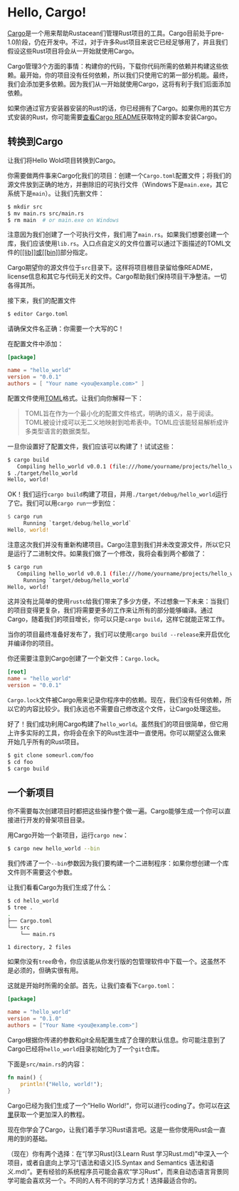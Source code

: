 # Hello, Cargo!
[Cargo](http://crates.io/)是一个用来帮助Rustacean们管理Rust项目的工具。Cargo目前处于pre-1.0阶段，仍在开发中。不过，对于许多Rust项目来说它已经足够用了，并且我们假设这些Rust项目将会从一开始就使用Cargo。

Cargo管理3个方面的事情：构建你的代码，下载你代码所需的依赖并构建这些依赖。最开始，你的项目没有任何依赖，所以我们只使用它的第一部分机能。最终，我们会添加更多依赖。因为我们从一开始就使用Cargo，这将有利于我们后面添加依赖。

如果你通过官方安装器安装的Rust的话，你已经拥有了Cargo。如果你用的其它方式安装的Rust，你可能需要[查看Cargo README](https://github.com/rust-lang/cargo#installing-cargo-from-nightlies)获取特定的脚本安装Cargo。

## 转换到Cargo
让我们将Hello Wold项目转换到Cargo。

你需要做两件事来Cargo化我们的项目：创建一个`Cargo.toml`配置文件；将我们的源文件放到正确的地方，并删除旧的可执行文件（Windows下是`main.exe`，其它系统下是`main`）。让我们先删文件：

```bash
$ mkdir src
$ mv main.rs src/main.rs
$ rm main  # or main.exe on Windows
```

注意因为我们创建了一个可执行文件，我们用了`main.rs`。如果我们想要创建一个库，我们应该使用`lib.rs`。入口点自定义的文件位置可以通过下面描述的TOML文件的[[[lib]]或[[bin]]](http://doc.crates.io/manifest.html#configuring-a-target)部分指定。

Cargo期望你的源文件位于`src`目录下。这样将项目根目录留给像README，license信息和其它与代码无关的文件。Cargo帮助我们保持项目干净整洁。一切各得其所。

接下来，我们的配置文件

```bash
$ editor Cargo.toml
```

请确保文件名正确：你需要一个大写的C！

在配置文件中添加：

```toml
[package]

name = "hello_world"
version = "0.0.1"
authors = [ "Your name <you@example.com>" ]
```

配置文件使用[TOML](https://github.com/toml-lang/toml)格式。让我们向你解释一下：

> TOML旨在作为一个最小化的配置文件格式，明确的语义，易于阅读。TOML被设计成可以无二义地映射到哈希表中。TOML应该能轻易解析成许多类型语言的数据类型。

一旦你设置好了配置文件，我们应该可以构建了！试试这些：

```bash
$ cargo build
   Compiling hello_world v0.0.1 (file:///home/yourname/projects/hello_world)
$ ./target/hello_world
Hello, world!
```

OK！我们运行`cargo build`构建了项目，并用`./target/debug/hello_world`运行了它。我们可以用`cargo run`一步到位：

```rust
$ cargo run
     Running `target/debug/hello_world`
Hello, world!
```

注意这次我们并没有重新构建项目。Cargo注意到我们并未改变源文件，所以它只是运行了二进制文件。如果我们做了一个修改，我将会看到两个都做了：

```bash
$ cargo run
   Compiling hello_world v0.0.1 (file:///home/yourname/projects/hello_world)
     Running `target/debug/hello_world`
Hello, world!
```

这并没有比简单的使用`rustc`给我们带来了多少方便，不过想象一下未来：当我们的项目变得更复杂，我们将需要更多的工作来让所有的部分能够编译。通过Cargo，随着我们的项目增长，你可以只是`cargo build`，这样它就能正常工作。

当你的项目最终准备好发布了，我们可以使用`cargo build --release`来开启优化并编译你的项目。

你还需要注意到Cargo创建了一个新文件：`Cargo.lock`。

```toml
[root]
name = "hello_world"
version = "0.0.1"
```

`Cargo.lock`文件被Cargo用来记录你程序中的依赖。现在，我们没有任何依赖，所以它的内容比较少。我们永远也不需要自己修改这个文件，让Cargo处理这些。

好了！我们成功利用Cargo构建了`hello_world`。虽然我们的项目很简单，但它用上许多实际的工具，你将会在余下的Rust生涯中一直使用。你可以期望这么做来开始几乎所有的Rust项目。

```bash
$ git clone someurl.com/foo
$ cd foo
$ cargo build
```

## 一个新项目
你不需要每次创建项目时都把这些操作整个做一遍。Cargo能够生成一个你可以直接进行开发的骨架项目目录。

用Cargo开始一个新项目，运行`cargo new`：

```bash
$ cargo new hello_world --bin
```

我们传递了一个`--bin`参数因为我们要构建一个二进制程序：如果你想创建一个库文件则不需要这个参数。

让我们看看Cargo为我们生成了什么：

```bash
$ cd hello_world
$ tree .
.
├── Cargo.toml
└── src
    └── main.rs

1 directory, 2 files
```

如果你没有`tree`命令，你应该能从你发行版的包管理软件中下载一个。这虽然不是必须的，但确实很有用。

这就是开始时所需的全部。首先，让我们查看下`Cargo.toml`：

```toml
[package]

name = "hello_world"
version = "0.1.0"
authors = ["Your Name <you@example.com>"]
```

Cargo根据你传递的参数和git全局配置生成了合理的默认信息。你可能注意到了Cargo已经将`hello_world`目录初始化为了一个`git`仓库。

下面是`src/main.rs`的内容：

```rust
fn main() {
    println!("Hello, world!");
}
```

Cargo已经为我们生成了一个”Hello World!“，你可以进行coding了。你可以在[这里](http://doc.crates.io/guide.html)获取一个更加深入的教程。

现在你学会了Cargo，让我们着手学习Rust语言吧。这是一些你使用Rust会一直用的到的基础。

（现在）你有两个选择：在“[学习Rust](3.Learn Rust 学习Rust.md)”中深入一个项目，或者自底向上学习“[语法和语义](5.Syntax and Semantics 语法和语义.md)”。更有经验的系统程序员可能会喜欢“学习Rust”，而来自动态语言背景同学可能会喜欢另一个。不同的人有不同的学习方式！选择最适合你的。
